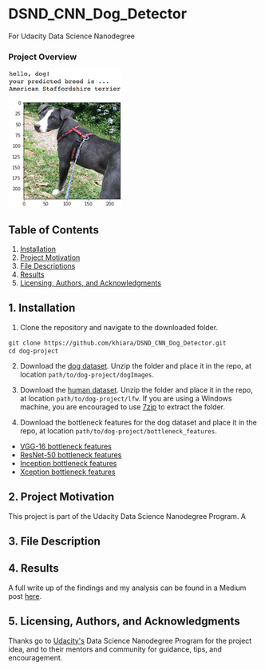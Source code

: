 # DSND_CNN_Dog_Detector
For Udacity Data Science Nanodegree

[//]: # (Image References)

[image1]: ./images/sample_dog_output.png "Sample Output"
[image2]: ./images/vgg16_model.png "VGG-16 Model Keras Layers"
[image3]: ./images/vgg16_model_draw.png "VGG16 Model Figure"


### Project Overview

![Sample Output][image1]

## Table of Contents
  1. [Installation](#1--installation)
  2. [Project Motivation](#2--project-motivation)
  3. [File Descriptions](#3--file-descriptions)
  4. [Results](#4--results)
  5. [Licensing, Authors, and Acknowledgments](#5--licensing-authors-and-acknowledgments)

## 1. Installation
1. Clone the repository and navigate to the downloaded folder.
```	
git clone https://github.com/khiara/DSND_CNN_Dog_Detector.git
cd dog-project
```

2. Download the [dog dataset](https://s3-us-west-1.amazonaws.com/udacity-aind/dog-project/dogImages.zip).  Unzip the folder and place it in the repo, at location `path/to/dog-project/dogImages`. 

3. Download the [human dataset](https://s3-us-west-1.amazonaws.com/udacity-aind/dog-project/lfw.zip).  Unzip the folder and place it in the repo, at location `path/to/dog-project/lfw`.  If you are using a Windows machine, you are encouraged to use [7zip](http://www.7-zip.org/) to extract the folder. 

4. Download the bottleneck features for the dog dataset and place it in the repo, at location `path/to/dog-project/bottleneck_features`.
* [VGG-16 bottleneck features](https://s3-us-west-1.amazonaws.com/udacity-aind/dog-project/DogVGG16Data.npz)  
* [ResNet-50 bottleneck features](https://s3-us-west-1.amazonaws.com/udacity-aind/dog-project/DogResnet50Data.npz)
* [Inception bottleneck features](https://s3-us-west-1.amazonaws.com/udacity-aind/dog-project/DogInceptionV3Data.npz)
* [Xception bottleneck features](https://s3-us-west-1.amazonaws.com/udacity-aind/dog-project/DogXceptionData.npz)

## 2. Project Motivation
This project is part of the Udacity Data Science Nanodegree Program. A

## 3. File Description

## 4. Results
A full write up of the findings and my analysis can be found in a Medium post [here](https://medium.com/@k.chinn/             ).

## 5. Licensing, Authors, and Acknowledgments
Thanks go to [Udacity's](https://Udacity.com) Data Science Nanodegree Program for the project idea, and to their mentors and community for guidance, tips, and encouragement. 
